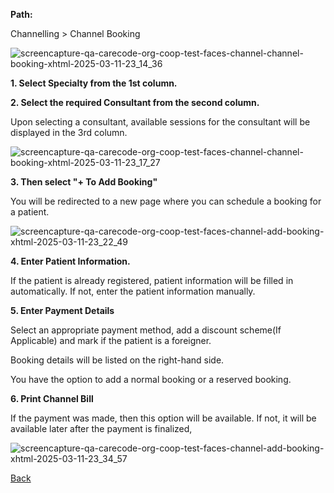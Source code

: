 **Path:**

Channelling > Channel Booking

![screencapture-qa-carecode-org-coop-test-faces-channel-channel-booking-xhtml-2025-03-11-23_14_36](https://github.com/user-attachments/assets/8a79ffd5-500e-410d-ad3e-a03df70021df)

**1. Select Specialty from the 1st column.**

**2. Select the required Consultant from the second column.**

Upon selecting a consultant, available sessions for the consultant will be displayed in the 3rd column.

![screencapture-qa-carecode-org-coop-test-faces-channel-channel-booking-xhtml-2025-03-11-23_17_27](https://github.com/user-attachments/assets/2d72d960-9837-4f95-98f1-ef1bcd638012)

**3. Then select "+ To Add Booking"**

You will be redirected to a new page where you can schedule a booking for a patient.

![screencapture-qa-carecode-org-coop-test-faces-channel-add-booking-xhtml-2025-03-11-23_22_49](https://github.com/user-attachments/assets/a702ff61-3f0a-4146-94ae-393433c3df43)

**4. Enter Patient Information.**

If the patient is already registered, patient information will be filled in automatically. If not, enter the patient information manually.

**5. Enter Payment Details**

Select an appropriate payment method, add a discount scheme(If Applicable) and mark if the patient is a foreigner.

Booking details will be listed on the right-hand side.

You have the option to add a normal booking or a reserved booking.

**6. Print Channel Bill**
 
If the payment was made, then this option will be available. If not, it will be available later after the payment is finalized,

![screencapture-qa-carecode-org-coop-test-faces-channel-add-booking-xhtml-2025-03-11-23_34_57](https://github.com/user-attachments/assets/03cd1310-d0df-4b3b-bfad-1129db5ae4ce)

[Back](https://github.com/hmislk/hmis/wiki/Medical-Appointment-Channelling-Moudule)

